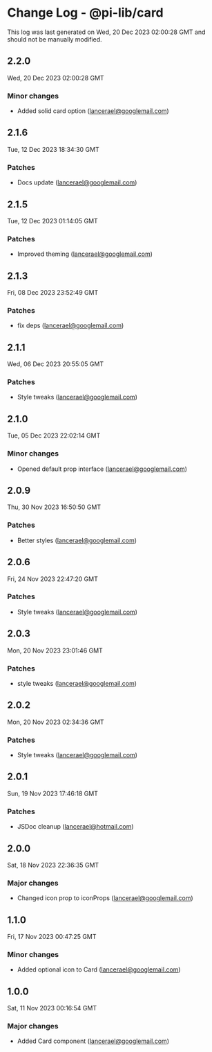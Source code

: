 # Change Log - @pi-lib/card

This log was last generated on Wed, 20 Dec 2023 02:00:28 GMT and should not be manually modified.

<!-- Start content -->

## 2.2.0

Wed, 20 Dec 2023 02:00:28 GMT

### Minor changes

- Added solid card option (lancerael@googlemail.com)

## 2.1.6

Tue, 12 Dec 2023 18:34:30 GMT

### Patches

- Docs update (lancerael@googlemail.com)

## 2.1.5

Tue, 12 Dec 2023 01:14:05 GMT

### Patches

- Improved theming (lancerael@googlemail.com)

## 2.1.3

Fri, 08 Dec 2023 23:52:49 GMT

### Patches

- fix deps (lancerael@googlemail.com)

## 2.1.1

Wed, 06 Dec 2023 20:55:05 GMT

### Patches

- Style tweaks (lancerael@googlemail.com)

## 2.1.0

Tue, 05 Dec 2023 22:02:14 GMT

### Minor changes

- Opened default prop interface (lancerael@googlemail.com)

## 2.0.9

Thu, 30 Nov 2023 16:50:50 GMT

### Patches

- Better styles (lancerael@googlemail.com)

## 2.0.6

Fri, 24 Nov 2023 22:47:20 GMT

### Patches

- Style tweaks (lancerael@googlemail.com)

## 2.0.3

Mon, 20 Nov 2023 23:01:46 GMT

### Patches

- style tweaks (lancerael@googlemail.com)

## 2.0.2

Mon, 20 Nov 2023 02:34:36 GMT

### Patches

- Style tweaks (lancerael@googlemail.com)

## 2.0.1

Sun, 19 Nov 2023 17:46:18 GMT

### Patches

- JSDoc cleanup (lancerael@hotmail.com)

## 2.0.0

Sat, 18 Nov 2023 22:36:35 GMT

### Major changes

- Changed icon prop to iconProps (lancerael@googlemail.com)

## 1.1.0

Fri, 17 Nov 2023 00:47:25 GMT

### Minor changes

- Added optional icon to Card (lancerael@googlemail.com)

## 1.0.0

Sat, 11 Nov 2023 00:16:54 GMT

### Major changes

- Added Card component (lancerael@googlemail.com)
